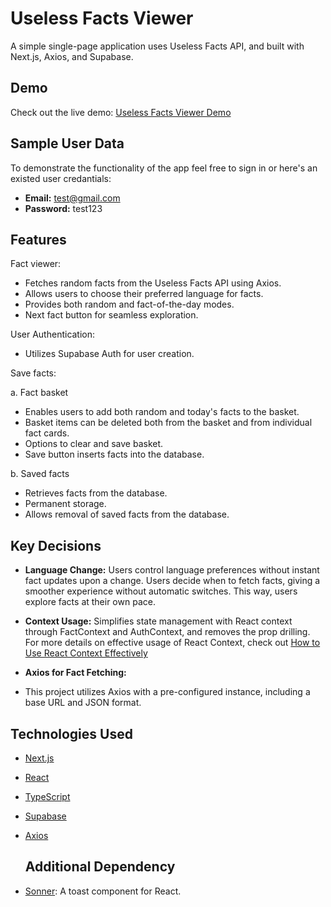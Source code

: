 # Useless Facts Viewer

A simple single-page application uses Useless Facts API, and built with Next.js, Axios, and Supabase.

## Demo

Check out the live demo: [Useless Facts Viewer Demo](https://useless-facts-two.vercel.app/)

## Sample User Data

To demonstrate the functionality of the app feel free to sign in or here's an existed user credantials:

-  **Email:** test@gmail.com
-  **Password:** test123


## Features

Fact viewer:

-  Fetches random facts from the Useless Facts API using Axios.
-  Allows users to choose their preferred language for facts.
-  Provides both random and fact-of-the-day modes.
-  Next fact button for seamless exploration.


User Authentication:

- Utilizes Supabase Auth for user creation.

Save facts:

   a. Fact basket
-  Enables users to add both random and today's facts to the basket.
-  Basket items can be deleted both from the basket and from individual fact cards.
-  Options to clear and save basket.
-  Save button inserts facts into the database.

  b. Saved facts
-  Retrieves facts from the database.
-  Permanent storage.
-  Allows removal of saved facts from the database.


## Key Decisions
- **Language Change:** Users control language preferences without instant fact updates upon a change. Users decide when to fetch facts, giving a smoother experience without automatic switches. This way, users explore facts at their own pace.
  
- **Context Usage:** Simplifies state management with React context through FactContext and AuthContext, and removes the prop drilling.
For more details on effective usage of React Context, check out [How to Use React Context Effectively](https://kentcdodds.com/blog/how-to-use-react-context-effectively)

-  **Axios for Fact Fetching:**
-  This project utilizes Axios with a pre-configured instance, including a base URL and JSON format.


## Technologies Used

- [Next.js](https://nextjs.org/)
- [React](https://reactjs.org/)
- [TypeScript](https://www.typescriptlang.org/)
- [Supabase](https://supabase.com/)
- [Axios](https://axios-http.com/)

  ## Additional Dependency
- [Sonner](https://sonner.emilkowal.ski/): A toast component for React.
